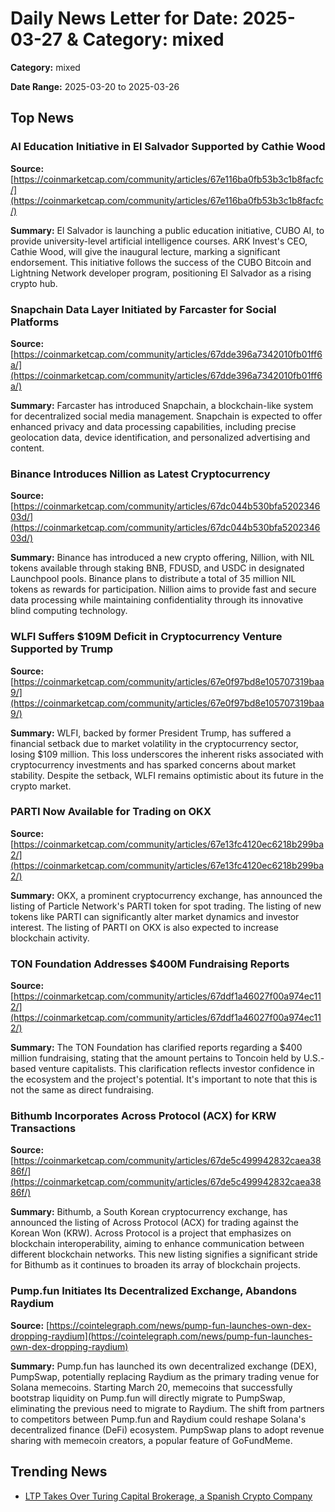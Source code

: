 
# Daily News Letter for Date: 2025-03-27 & Category: mixed

**Category:** mixed

**Date Range:** 2025-03-20 to 2025-03-26

## Top News
    
### AI Education Initiative in El Salvador Supported by Cathie Wood
**Source:** [https://coinmarketcap.com/community/articles/67e116ba0fb53b3c1b8facfc/](https://coinmarketcap.com/community/articles/67e116ba0fb53b3c1b8facfc/)

**Summary:** 
El Salvador is launching a public education initiative, CUBO AI, to provide university-level artificial intelligence courses. ARK Invest's CEO, Cathie Wood, will give the inaugural lecture, marking a significant endorsement. This initiative follows the success of the CUBO Bitcoin and Lightning Network developer program, positioning El Salvador as a rising crypto hub.
    
### Snapchain Data Layer Initiated by Farcaster for Social Platforms
**Source:** [https://coinmarketcap.com/community/articles/67dde396a7342010fb01ff6a/](https://coinmarketcap.com/community/articles/67dde396a7342010fb01ff6a/)

**Summary:** 
Farcaster has introduced Snapchain, a blockchain-like system for decentralized social media management. Snapchain is expected to offer enhanced privacy and data processing capabilities, including precise geolocation data, device identification, and personalized advertising and content.
    
### Binance Introduces Nillion as Latest Cryptocurrency
**Source:** [https://coinmarketcap.com/community/articles/67dc044b530bfa520234603d/](https://coinmarketcap.com/community/articles/67dc044b530bfa520234603d/)

**Summary:** 
Binance has introduced a new crypto offering, Nillion, with NIL tokens available through staking BNB, FDUSD, and USDC in designated Launchpool pools. Binance plans to distribute a total of 35 million NIL tokens as rewards for participation. Nillion aims to provide fast and secure data processing while maintaining confidentiality through its innovative blind computing technology.
    
### WLFI Suffers $109M Deficit in Cryptocurrency Venture Supported by Trump
**Source:** [https://coinmarketcap.com/community/articles/67e0f97bd8e105707319baa9/](https://coinmarketcap.com/community/articles/67e0f97bd8e105707319baa9/)

**Summary:** 
WLFI, backed by former President Trump, has suffered a financial setback due to market volatility in the cryptocurrency sector, losing $109 million. This loss underscores the inherent risks associated with cryptocurrency investments and has sparked concerns about market stability. Despite the setback, WLFI remains optimistic about its future in the crypto market.
    
### PARTI Now Available for Trading on OKX
**Source:** [https://coinmarketcap.com/community/articles/67e13fc4120ec6218b299ba2/](https://coinmarketcap.com/community/articles/67e13fc4120ec6218b299ba2/)

**Summary:** 
OKX, a prominent cryptocurrency exchange, has announced the listing of Particle Network's PARTI token for spot trading. The listing of new tokens like PARTI can significantly alter market dynamics and investor interest. The listing of PARTI on OKX is also expected to increase blockchain activity.
    
### TON Foundation Addresses $400M Fundraising Reports
**Source:** [https://coinmarketcap.com/community/articles/67ddf1a46027f00a974ec112/](https://coinmarketcap.com/community/articles/67ddf1a46027f00a974ec112/)

**Summary:** 
The TON Foundation has clarified reports regarding a $400 million fundraising, stating that the amount pertains to Toncoin held by U.S.-based venture capitalists. This clarification reflects investor confidence in the ecosystem and the project's potential. It's important to note that this is not the same as direct fundraising.
    
### Bithumb Incorporates Across Protocol (ACX) for KRW Transactions
**Source:** [https://coinmarketcap.com/community/articles/67de5c499942832caea3886f/](https://coinmarketcap.com/community/articles/67de5c499942832caea3886f/)

**Summary:** 
Bithumb, a South Korean cryptocurrency exchange, has announced the listing of Across Protocol (ACX) for trading against the Korean Won (KRW). Across Protocol is a project that emphasizes on blockchain interoperability, aiming to enhance communication between different blockchain networks. This new listing signifies a significant stride for Bithumb as it continues to broaden its array of blockchain projects.
    
### Pump.fun Initiates Its Decentralized Exchange, Abandons Raydium
**Source:** [https://cointelegraph.com/news/pump-fun-launches-own-dex-dropping-raydium](https://cointelegraph.com/news/pump-fun-launches-own-dex-dropping-raydium)

**Summary:** 
Pump.fun has launched its own decentralized exchange (DEX), PumpSwap, potentially replacing Raydium as the primary trading venue for Solana memecoins. Starting March 20, memecoins that successfully bootstrap liquidity on Pump.fun will directly migrate to PumpSwap, eliminating the previous need to migrate to Raydium. The shift from partners to competitors between Pump.fun and Raydium could reshape Solana's decentralized finance (DeFi) ecosystem. PumpSwap plans to adopt revenue sharing with memecoin creators, a popular feature of GoFundMeme.
    
## Trending News
- [LTP Takes Over Turing Capital Brokerage, a Spanish Crypto Company](https://coinmarketcap.com/community/articles/67dbf3e1560ae6391a06e115/)

